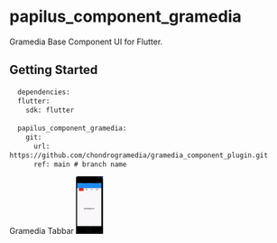 # papilus_component_gramedia

Gramedia Base Component UI for Flutter.

## Getting Started

```
  dependencies:
  flutter:
    sdk: flutter

  papilus_component_gramedia:
    git:
      url: https://github.com/chondrogramedia/gramedia_component_plugin.git
      ref: main # branch name
```
Gramedia Tabbar
<img src="https://github.com/chondrogramedia/gramedia_component_plugin/blob/main/documentation/tabbar_unscrolled.gif" width="48">

